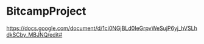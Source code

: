 # BitcampProject

https://docs.google.com/document/d/1ci0NGjBLd0IeGrpvWeSujP6yj_hVSLhdkSCby_MBJNQ/edit#



